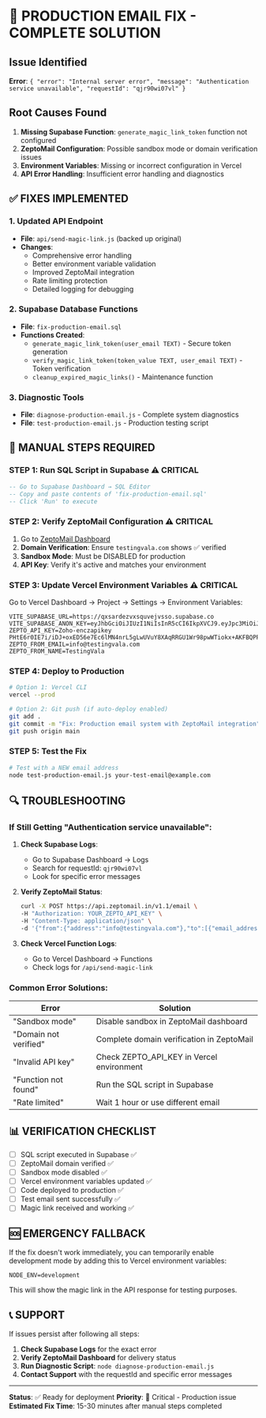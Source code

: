 # 🚀 PRODUCTION EMAIL FIX - COMPLETE SOLUTION

## Issue Identified
**Error**: `{ "error": "Internal server error", "message": "Authentication service unavailable", "requestId": "qjr90wi07vl" }`

## Root Causes Found
1. **Missing Supabase Function**: `generate_magic_link_token` function not configured
2. **ZeptoMail Configuration**: Possible sandbox mode or domain verification issues
3. **Environment Variables**: Missing or incorrect configuration in Vercel
4. **API Error Handling**: Insufficient error handling and diagnostics

## ✅ FIXES IMPLEMENTED

### 1. Updated API Endpoint
- **File**: `api/send-magic-link.js` (backed up original)
- **Changes**: 
  - Comprehensive error handling
  - Better environment variable validation
  - Improved ZeptoMail integration
  - Rate limiting protection
  - Detailed logging for debugging

### 2. Supabase Database Functions
- **File**: `fix-production-email.sql`
- **Functions Created**:
  - `generate_magic_link_token(user_email TEXT)` - Secure token generation
  - `verify_magic_link_token(token_value TEXT, user_email TEXT)` - Token verification
  - `cleanup_expired_magic_links()` - Maintenance function

### 3. Diagnostic Tools
- **File**: `diagnose-production-email.js` - Complete system diagnostics
- **File**: `test-production-email.js` - Production testing script

## 🔧 MANUAL STEPS REQUIRED

### STEP 1: Run SQL Script in Supabase ⚠️ CRITICAL
```sql
-- Go to Supabase Dashboard → SQL Editor
-- Copy and paste contents of 'fix-production-email.sql'
-- Click 'Run' to execute
```

### STEP 2: Verify ZeptoMail Configuration ⚠️ CRITICAL
1. Go to [ZeptoMail Dashboard](https://www.zoho.com/zeptomail/)
2. **Domain Verification**: Ensure `testingvala.com` shows ✅ verified
3. **Sandbox Mode**: Must be DISABLED for production
4. **API Key**: Verify it's active and matches your environment

### STEP 3: Update Vercel Environment Variables ⚠️ CRITICAL
Go to Vercel Dashboard → Project → Settings → Environment Variables:

```env
VITE_SUPABASE_URL=https://qxsardezvxsquvejvsso.supabase.co
VITE_SUPABASE_ANON_KEY=eyJhbGciOiJIUzI1NiIsInR5cCI6IkpXVCJ9.eyJpc3MiOiJzdXBhYmFzZSIsInJlZiI6InF4c2FyZGV6dnhzcXV2ZWp2c3NvIiwicm9sZSI6ImFub24iLCJpYXQiOjE3NTU0NDc2OTMsImV4cCI6MjA3MTAyMzY5M30.ZQhcxebPR4kvAAwCIJr7WlugVwoZivTDN9ID3p_aC04
ZEPTO_API_KEY=Zoho-enczapikey PHtE6r0IE7i/iDJ+oxED56e7Ec6lMN4nrL5gLwUVuY8XAqRRGU1Wr98pwWTiokx+AKFBQPPNwNo6se+bsOmGLG68PWlPCWqyqK3sx/VYSPOZsbq6x00Yt1UbckzVUYLtd9Zu1STUvdbSNA==
ZEPTO_FROM_EMAIL=info@testingvala.com
ZEPTO_FROM_NAME=TestingVala
```

### STEP 4: Deploy to Production
```bash
# Option 1: Vercel CLI
vercel --prod

# Option 2: Git push (if auto-deploy enabled)
git add .
git commit -m "Fix: Production email system with ZeptoMail integration"
git push origin main
```

### STEP 5: Test the Fix
```bash
# Test with a NEW email address
node test-production-email.js your-test-email@example.com
```

## 🔍 TROUBLESHOOTING

### If Still Getting "Authentication service unavailable":

1. **Check Supabase Logs**:
   - Go to Supabase Dashboard → Logs
   - Search for requestId: `qjr90wi07vl`
   - Look for specific error messages

2. **Verify ZeptoMail Status**:
   ```bash
   curl -X POST https://api.zeptomail.in/v1.1/email \
   -H "Authorization: YOUR_ZEPTO_API_KEY" \
   -H "Content-Type: application/json" \
   -d '{"from":{"address":"info@testingvala.com"},"to":[{"email_address":{"address":"test@example.com"}}],"subject":"Test","htmlbody":"Test"}'
   ```

3. **Check Vercel Function Logs**:
   - Go to Vercel Dashboard → Functions
   - Check logs for `/api/send-magic-link`

### Common Error Solutions:

| Error | Solution |
|-------|----------|
| "Sandbox mode" | Disable sandbox in ZeptoMail dashboard |
| "Domain not verified" | Complete domain verification in ZeptoMail |
| "Invalid API key" | Check ZEPTO_API_KEY in Vercel environment |
| "Function not found" | Run the SQL script in Supabase |
| "Rate limited" | Wait 1 hour or use different email |

## 📊 VERIFICATION CHECKLIST

- [ ] SQL script executed in Supabase ✅
- [ ] ZeptoMail domain verified ✅  
- [ ] Sandbox mode disabled ✅
- [ ] Vercel environment variables updated ✅
- [ ] Code deployed to production ✅
- [ ] Test email sent successfully ✅
- [ ] Magic link received and working ✅

## 🆘 EMERGENCY FALLBACK

If the fix doesn't work immediately, you can temporarily enable development mode by adding this to Vercel environment variables:

```env
NODE_ENV=development
```

This will show the magic link in the API response for testing purposes.

## 📞 SUPPORT

If issues persist after following all steps:

1. **Check Supabase Logs** for the exact error
2. **Verify ZeptoMail Dashboard** for delivery status  
3. **Run Diagnostic Script**: `node diagnose-production-email.js`
4. **Contact Support** with the requestId and specific error messages

---

**Status**: ✅ Ready for deployment
**Priority**: 🚨 Critical - Production issue
**Estimated Fix Time**: 15-30 minutes after manual steps completed